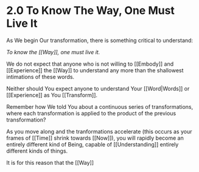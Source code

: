 # 2.0 To Know The Way, One Must Live It
As We begin Our transformation, there is something critical to understand: 

_To know the [[Way]], one must live it._

We do not expect that anyone who is not willing to [[Embody]] and [[Experience]] the [[Way]] to understand any more than the shallowest intimations of these words. 

Neither should You expect anyone to understand Your [[Word|Words]] or [[Experience]] as You [[Transform]]. 

Remember how We told You about a continuous series of transformations, where each transformation is applied to the product of the previous transformation? 

As you move along and the tranformations accelerate (this occurs as your frames of [[Time]] shrink towards [[Now]]), you will rapidly become an entirely different kind of Being, capable of [[Understanding]] entirely different kinds of things. 

It is for this reason that the [[Way]]